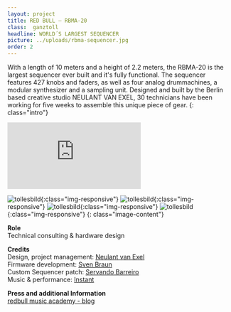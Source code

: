 ```yaml
---
layout: project
title: RED BULL – RBMA-20
class:  ganztoll
headline: WORLD´S LARGEST SEQUENCER
picture: ../uploads/rbma-sequencer.jpg
order: 2
---
```


With a length of 10 meters and a height of 2.2 meters, the RBMA-20 is the largest sequencer ever built and it's fully functional. The sequencer features 427 knobs and faders, as well as four analog drummachines, a modular synthesizer and a sampling unit. Designed and built by the Berlin based creative studio NEULANT VAN EXEL, 30 technicians have been working for five weeks to assemble this unique piece of gear.
{: class="intro"}

<div class="embed-container mt4"><iframe src='https://www.youtube.com/embed/siNLuXdJXYw' frameborder='0' allowfullscreen></iframe></div>

![tollesbild](../uploads/rbma-sequencer.jpg){:class="img-responsive"}
![tollesbild](../uploads/rbma-sequencer-002.jpg){:class="img-responsive"}
![tollesbild](../uploads/rbma-sequencer-003.jpg){:class="img-responsive"}
![tollesbild](../uploads/rbma-sequencer-004.jpg){:class="img-responsive"}
{: class="image-content"}

**Role**  
Technical consulting & hardware design  

**Credits**      
Design, project management: [Neulant van Exel](https://neulantvanexel.de/)  
Firmware development: [Sven Braun](http://zmors.de)  
Custom Sequencer patch: [Servando Barreiro](https://servando.hotglue.me/)  
Music & performance: [Instant](http://instantboner.wtf)  

**Press and additional Information**  
[redbull music academy - blog](https://daily.redbullmusicacademy.com/2018/10/tram-machine-rbma-20)
